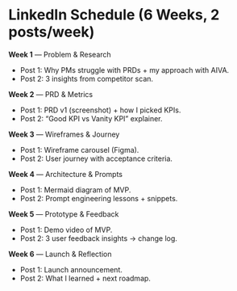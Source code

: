 # LinkedIn Schedule (6 Weeks, 2 posts/week)

**Week 1** — Problem & Research  
- Post 1: Why PMs struggle with PRDs + my approach with AIVA.  
- Post 2: 3 insights from competitor scan.

**Week 2** — PRD & Metrics  
- Post 1: PRD v1 (screenshot) + how I picked KPIs.  
- Post 2: “Good KPI vs Vanity KPI” explainer.

**Week 3** — Wireframes & Journey  
- Post 1: Wireframe carousel (Figma).  
- Post 2: User journey with acceptance criteria.

**Week 4** — Architecture & Prompts  
- Post 1: Mermaid diagram of MVP.  
- Post 2: Prompt engineering lessons + snippets.

**Week 5** — Prototype & Feedback  
- Post 1: Demo video of MVP.  
- Post 2: 3 user feedback insights → change log.

**Week 6** — Launch & Reflection  
- Post 1: Launch announcement.  
- Post 2: What I learned + next roadmap.
